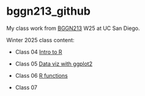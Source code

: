# bggn213_github
My class work from [BGGN213](https://bioboot.github.io/bggn213_W25/) W25 at UC San Diego.


Winter 2025 class content:

- Class 04 [Intro to R]()

- Class 05 [Data viz with ggplot2](class05/class5.html)

- Class 06 [R functions](https://github.com/yiyuw1/bggn213_github/blob/main/class6/class6.qmd) 

- Class 07 
